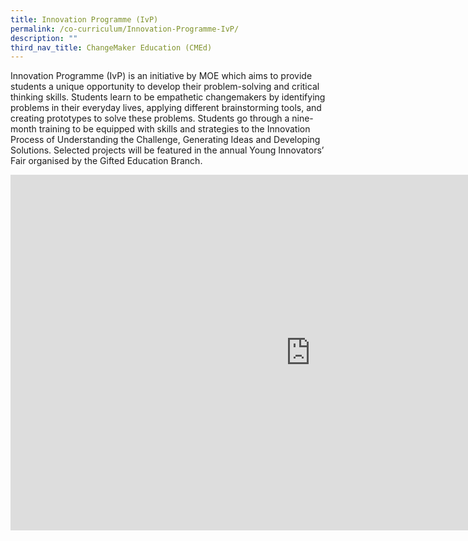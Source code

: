 ```yaml
---
title: Innovation Programme (IvP)
permalink: /co-curriculum/Innovation-Programme-IvP/
description: ""
third_nav_title: ChangeMaker Education (CMEd)
---
```

Innovation Programme (IvP) is an initiative by MOE which aims to provide students a unique opportunity to develop their problem-solving and critical thinking skills. Students learn to be empathetic changemakers by identifying problems in their everyday lives, applying different brainstorming tools, and creating prototypes to solve these problems. Students go through a nine-month training to be equipped with skills and strategies to the Innovation Process of Understanding the Challenge, Generating Ideas and Developing Solutions. Selected projects will be featured in the annual Young Innovators’ Fair organised by the Gifted Education Branch.

<iframe allowfullscreen="true" height="569" width="960" frameborder="0" src="https://docs.google.com/presentation/d/e/2PACX-1vQ-imDI7BJRngg3g9ZVdEWj9fwSCa0hZBGTQqaTGIeLM4O6gGpymI4nJckZSb-8XbP_coCECtrnyrUJ/embed?start=false&amp;loop=false&amp;delayms=3000"></iframe>
